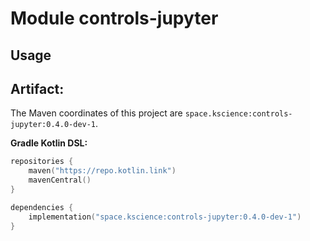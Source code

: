 # Module controls-jupyter



## Usage

## Artifact:

The Maven coordinates of this project are `space.kscience:controls-jupyter:0.4.0-dev-1`.

**Gradle Kotlin DSL:**
```kotlin
repositories {
    maven("https://repo.kotlin.link")
    mavenCentral()
}

dependencies {
    implementation("space.kscience:controls-jupyter:0.4.0-dev-1")
}
```
